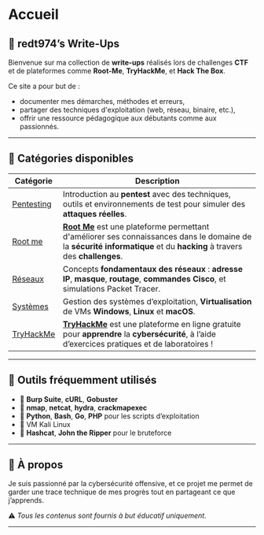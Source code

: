 # Accueil

## 📝 redt974’s Write-Ups

Bienvenue sur ma collection de **write-ups** réalisés lors de challenges **CTF** et de plateformes comme **Root-Me**, **TryHackMe**, et **Hack The Box**.

Ce site a pour but de :
- documenter mes démarches, méthodes et erreurs,
- partager des techniques d'exploitation (web, réseau, binaire, etc.),
- offrir une ressource pédagogique aux débutants comme aux passionnés.

---

## 📁 Catégories disponibles

| Catégorie              | Description |
|------------------------|-------------|
| [Pentesting](Pentesting/index.md) | Introduction au **pentest** avec des techniques, outils et environnements de test pour simuler des **attaques réelles**. |
| [Root me](Rootme/index.md) | **[Root Me](https://www.root-me.org/)** est une plateforme permettant d'améliorer ses connaissances dans le domaine de la **sécurité informatique** et du **hacking** à travers des **challenges**. |
| [Réseaux](Réseaux/index.md) | Concepts **fondamentaux des réseaux** : **adresse IP**, **masque**, **routage**, **commandes Cisco**, et simulations Packet Tracer. |
| [Systèmes](Systèmes/index.md) | Gestion des systèmes d’exploitation, **Virtualisation** de VMs **Windows**, **Linux** et **macOS**. |
| [TryHackMe](TryHackMe/index.md) | **[TryHackMe](https://tryhackme.com/)** est une plateforme en ligne gratuite pour **apprendre** la **cybersécurité**, à l’aide d’exercices pratiques et de laboratoires ! |

---

## 🔧 Outils fréquemment utilisés

- 🐙 **Burp Suite**, **cURL**, **Gobuster**
- 🧰 **nmap**, **netcat**, **hydra**, **crackmapexec**
- 🐍 **Python**, **Bash**, **Go**, **PHP** pour les scripts d’exploitation
- 🐧 VM Kali Linux
- 🧪 **Hashcat**, **John the Ripper** pour le bruteforce

---

## 💬 À propos

Je suis passionné par la cybersécurité offensive, et ce projet me permet de garder une trace technique de mes progrès tout en partageant ce que j’apprends.

⚠️ *Tous les contenus sont fournis à but éducatif uniquement.*

---

